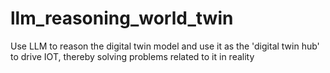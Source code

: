 # llm_reasoning_world_twin
Use LLM to reason the digital twin model and use it as the 'digital twin hub' to drive IOT, thereby solving problems related to it in reality
